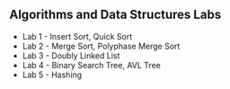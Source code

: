 ## Algorithms and Data Structures Labs

- Lab 1 - Insert Sort, Quick Sort
- Lab 2 - Merge Sort, Polyphase Merge Sort
- Lab 3 - Doubly Linked List
- Lab 4 - Binary Search Tree, AVL Tree
- Lab 5 - Hashing
